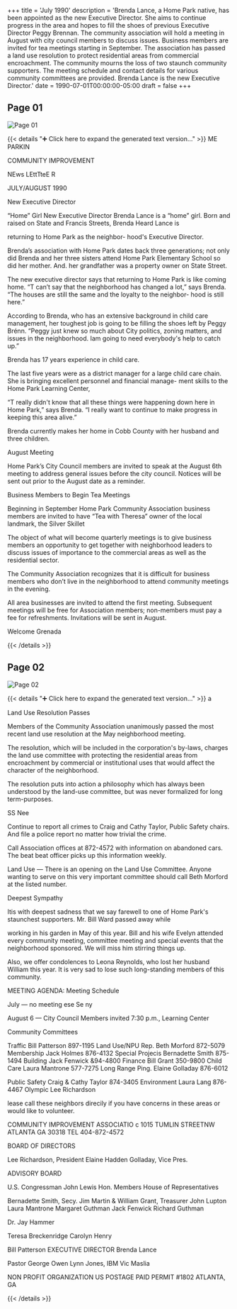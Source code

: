 +++
title = 'July 1990'
description = 'Brenda Lance, a Home Park native, has been appointed as the new Executive Director. She aims to continue progress in the area and hopes to fill the shoes of previous Executive Director Peggy Brennan. The community association will hold a meeting in August with city council members to discuss issues. Business members are invited for tea meetings starting in September. The association has passed a land use resolution to protect residential areas from commercial encroachment. The community mourns the loss of two staunch community supporters. The meeting schedule and contact details for various community committees are provided. Brenda Lance is the new Executive Director.'
date = 1990-07-01T00:00:00-05:00
draft = false
+++



## Page 01

![Page 01](/hpcia-newsletter-archive/1990-07_01.jpg)

{{< details "➕ Click here to expand the generated text version..." >}}
ME PARKIN

COMMUNITY IMPROVEMENT

NEws LEttTteE R

JULY/AUGUST 1990

New Executive Director

“Home” Girl
New Executive Director Brenda Lance is a
“home” girl. Born and raised on State and
Francis Streets, Brenda Heard Lance is

returning to Home Park as the neighbor-
hood's Executive Director.

Brenda’s association with Home Park dates
back three generations; not only did Brenda
and her three sisters attend Home Park
Elementary School so did her mother. And.
her grandfather was a property owner on
State Street.

The new executive director says that
returning to Home Park is like coming home.
“T can’t say that the neighborhood has
changed a lot,” says Brenda. “The houses are
still the same and the loyalty to the neighbor-
hood is still here.”

According to Brenda, who has an extensive
background in child care management, her
toughest job is going to be filling the shoes
left by Peggy Brénn. “Peggy just knew so
much about City politics, zoning matters,
and issues in the neighborhood. Iam going
to need everybody's help to catch up.”

Brenda has 17 years experience in child care.

The last five years were as a district manager
for a large child care chain. She is bringing
excellent personnel and financial manage-
ment skills to the Home Park Learning
Center,

“T really didn't know that all these things
were happening down here in Home Park,”
says Brenda. “I really want to continue to
make progress in keeping this area alive.”

Brenda currently makes her home in Cobb
County with her husband and three children.

August Meeting

Home Park’s City Council members are
invited to speak at the August 6th meeting to
address general issues before the city council.
Notices will be sent out prior to the August
date as a reminder.

Business Members to Begin
Tea Meetings

Beginning in September Home Park
Community Association business members are
invited to have “Tea with Theresa” owner of
the local landmark, the Silver Skillet

The object of what will become quarterly
meetings is to give business members an
opportunity to get together with neighborhood
leaders to discuss issues of importance to the
commercial areas as well as the residential
sector.

The Community Association recognizes that it
is difficult for business members who don’t live
in the neighborhood to attend community
meetings in the evening.

All area businesses are invited to attend the
first meeting. Subsequent meetings will be free
for Association members; non-members must
pay a fee for refreshments. Invitations will be
sent in August.

Welcome
Grenada


{{< /details >}}




## Page 02

![Page 02](/hpcia-newsletter-archive/1990-07_02.jpg)

{{< details "➕ Click here to expand the generated text version..." >}}
a

Land Use Resolution Passes

Members of the Community Association
unanimously passed the most recent land use
resolution at the May neighborhood meeting.

The resolution, which will be included in
the corporation's by-laws, charges the land
use committee with protecting the residential
areas from encroachment by commercial or
institutional uses that would affect the
character of the neighborhood.

The resolution puts into action a philosophy
which has always been understood by the
land-use committee, but was never
formalized for long term-purposes.

SS Nee

Continue to report all crimes to Craig and
Cathy Taylor, Public Safety chairs. And file a
police report no matter how trivial the crime.

Call Association offices at 872-4572 with
information on abandoned cars. The beat
beat officer picks up this information weekly.

Land Use — There is an opening on the
Land Use Committee. Anyone wanting to
serve on this very important committee
should call Beth Morford at the listed
number.

Deepest Sympathy

Itis with deepest sadness that we say
farewell to one of Home Park's staunchest
supporters. Mr. Bill Ward passed away while

working in his garden in May of this year. Bill
and his wife Evelyn attended every community
meeting, committee meeting and special events
that the neighborhood sponsored. We will miss
him stirring things up.

Also, we offer condolences to Leona Reynolds,
who lost her husband William this year. It is
very sad to lose such long-standing members of
this community.

MEETING AGENDA:
Meeting Schedule

July — no meeting
ese Se ny

August 6 — City Council Members invited
7:30 p.m., Learning Center

Community Committees

Traffic Bill Patterson 897-1195
Land Use/NPU Rep. Beth Morford 872-5079
Membership Jack Holmes 876-4132
Special Projecis Bernadette Smith 875-1494
Building Jack Fenwick &94-4800
Finance Bill Grant 350-9800
Child Care Laura Mantrone 577-7275
Long Range Ping. Elaine Golladay 876-6012

Public Safety Craig & Cathy Taylor 874-3405
Environment Laura Lang 876-4467
Olympic Lee Richardson

lease call these neighbors direcily if you have concerns in
these areas or would like to volunteer.

COMMUNITY IMPROVEMENT ASSOCIATIO c
1015 TUMLIN STREETNW ATLANTA GA 30318 TEL 404-872-4572

BOARD OF DIRECTORS

Lee Richardson, President
Elaine Hadden Golladay, Vice Pres.

ADVISORY BOARD

U.S. Congressman John Lewis
Hon. Members House of Representatives

Bernadette Smith, Secy. Jim Martin &
William Grant, Treasurer John Lupton
Laura Mantrone Margaret Guthman
Jack Fenwick Richard Guthman

Dr. Jay Hammer

Teresa Breckenridge
Carolyn Henry

Bill Patterson
EXECUTIVE DIRECTOR
Brenda Lance

Pastor George Owen
Lynn Jones, IBM
Vic Maslia

NON PROFIT
ORGANIZATION
US POSTAGE
PAID
PERMIT #1802
ATLANTA, GA


{{< /details >}}


